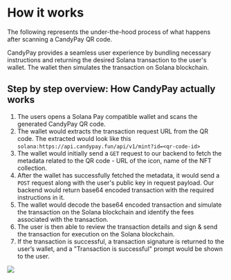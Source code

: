 # How it works

The following represents the under-the-hood process of what happens after scanning a CandyPay QR code.

CandyPay provides a seamless user experience by bundling necessary instructions and returning the desired Solana transaction to the user's wallet. The wallet then simulates the transaction on Solana blockchain.

## Step by step overview: How CandyPay actually works

1. The users opens a Solana Pay compatible wallet and scans the generated CandyPay QR code.
2. The wallet would extracts the transaction request URL from the QR code. The extracted would look like this `solana:https://api.candypay.fun/api/v1/mint?id=<qr-code-id>`
3. The wallet would initially send a `GET` request to our backend to fetch the metadata related to the QR code - URL of the icon, name of the NFT collection.
4. After the wallet has successfully fetched the metadata, it would send a `POST` request along with the user's public key in request payload. Our backend would return base64 encoded transaction with the required instructions in it.
5. The wallet would decode the base64 encoded transaction and simulate the transaction on the Solana blockchain and identify the fees associated with the transaction.
6. The user is then able to review the transaction details and sign & send the transaction for execution on the Solana blockchain.
7. If the transaction is successful, a transaction signature is returned to the user’s wallet, and a "Transaction is successful" prompt would be shown to the user.

![](https://res.cloudinary.com/dtzqgftjk/image/upload/v1664804552/Untitled-2022-08-29-2109_tamhb7.png)